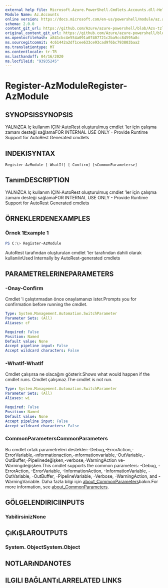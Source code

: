 ```yaml
---
external help file: Microsoft.Azure.PowerShell.Cmdlets.Accounts.dll-Help.xml
Module Name: Az.Accounts
online version: https://docs.microsoft.com/en-us/powershell/module/az.accounts/register-azmodule
schema: 2.0.0
content_git_url: https://github.com/Azure/azure-powershell/blob/Azs-tzl/src/Accounts/Accounts/help/Register-AzModule.md
original_content_git_url: https://github.com/Azure/azure-powershell/blob/Azs-tzl/src/Accounts/Accounts/help/Register-AzModule.md
ms.openlocfilehash: a841cbc4e554a091a07407721c2ba9cc84595a8c
ms.sourcegitcommit: 4c61442a2df1cee633ce93cad9f6bc793803baa2
ms.translationtype: MT
ms.contentlocale: tr-TR
ms.lasthandoff: 04/16/2020
ms.locfileid: "93935245"
---
```

# <span data-ttu-id="b4ea6-101">Register-AzModule</span><span class="sxs-lookup"><span data-stu-id="b4ea6-101">Register-AzModule</span></span>

## <span data-ttu-id="b4ea6-102">SYNOPSIS</span><span class="sxs-lookup"><span data-stu-id="b4ea6-102">SYNOPSIS</span></span>
<span data-ttu-id="b4ea6-103">YALNıZCA Iç kullanım IÇIN-AutoRest oluşturulmuş cmdlet 'ler için çalışma zamanı desteği sağlama</span><span class="sxs-lookup"><span data-stu-id="b4ea6-103">FOR INTERNAL USE ONLY - Provide Runtime Support for AutoRest Generated cmdlets</span></span>

## <span data-ttu-id="b4ea6-104">INDEKI</span><span class="sxs-lookup"><span data-stu-id="b4ea6-104">SYNTAX</span></span>

```
Register-AzModule [-WhatIf] [-Confirm] [<CommonParameters>]
```

## <span data-ttu-id="b4ea6-105">Tanım</span><span class="sxs-lookup"><span data-stu-id="b4ea6-105">DESCRIPTION</span></span>
<span data-ttu-id="b4ea6-106">YALNıZCA Iç kullanım IÇIN-AutoRest oluşturulmuş cmdlet 'ler için çalışma zamanı desteği sağlama</span><span class="sxs-lookup"><span data-stu-id="b4ea6-106">FOR INTERNAL USE ONLY - Provide Runtime Support for AutoRest Generated cmdlets</span></span>

## <span data-ttu-id="b4ea6-107">ÖRNEKLERDEN</span><span class="sxs-lookup"><span data-stu-id="b4ea6-107">EXAMPLES</span></span>

### <span data-ttu-id="b4ea6-108">Örnek 1</span><span class="sxs-lookup"><span data-stu-id="b4ea6-108">Example 1</span></span>
```powershell
PS C:\> Register-AzModule
```

<span data-ttu-id="b4ea6-109">AutoRest tarafından oluşturulan cmdlet 'ler tarafından dahili olarak kullanılır</span><span class="sxs-lookup"><span data-stu-id="b4ea6-109">Used Internally by AutoRest-generated cmdlets</span></span>

## <span data-ttu-id="b4ea6-110">PARAMETRELERINE</span><span class="sxs-lookup"><span data-stu-id="b4ea6-110">PARAMETERS</span></span>

### <span data-ttu-id="b4ea6-111">-Onay</span><span class="sxs-lookup"><span data-stu-id="b4ea6-111">-Confirm</span></span>
<span data-ttu-id="b4ea6-112">Cmdlet 'i çalıştırmadan önce onaylamanızı ister.</span><span class="sxs-lookup"><span data-stu-id="b4ea6-112">Prompts you for confirmation before running the cmdlet.</span></span>

```yaml
Type: System.Management.Automation.SwitchParameter
Parameter Sets: (All)
Aliases: cf

Required: False
Position: Named
Default value: None
Accept pipeline input: False
Accept wildcard characters: False
```

### <span data-ttu-id="b4ea6-113">-WhatIf</span><span class="sxs-lookup"><span data-stu-id="b4ea6-113">-WhatIf</span></span>
<span data-ttu-id="b4ea6-114">Cmdlet çalışırsa ne olacağını gösterir.</span><span class="sxs-lookup"><span data-stu-id="b4ea6-114">Shows what would happen if the cmdlet runs.</span></span> <span data-ttu-id="b4ea6-115">Cmdlet çalışmaz.</span><span class="sxs-lookup"><span data-stu-id="b4ea6-115">The cmdlet is not run.</span></span>

```yaml
Type: System.Management.Automation.SwitchParameter
Parameter Sets: (All)
Aliases: wi

Required: False
Position: Named
Default value: None
Accept pipeline input: False
Accept wildcard characters: False
```

### <span data-ttu-id="b4ea6-116">CommonParameters</span><span class="sxs-lookup"><span data-stu-id="b4ea6-116">CommonParameters</span></span>
<span data-ttu-id="b4ea6-117">Bu cmdlet ortak parametreleri destekler:-Debug,-ErrorAction,-ErrorVariable,-ınformationaction,-ınformationvariable,-OutVariable,-OutBuffer,-Pipelinedeğişken,-verbose,-WarningAction ve-Warningdeğişken.</span><span class="sxs-lookup"><span data-stu-id="b4ea6-117">This cmdlet supports the common parameters: -Debug, -ErrorAction, -ErrorVariable, -InformationAction, -InformationVariable, -OutVariable, -OutBuffer, -PipelineVariable, -Verbose, -WarningAction, and -WarningVariable.</span></span> <span data-ttu-id="b4ea6-118">Daha fazla bilgi için [about_CommonParameters](http://go.microsoft.com/fwlink/?LinkID=113216)bakın.</span><span class="sxs-lookup"><span data-stu-id="b4ea6-118">For more information, see [about_CommonParameters](http://go.microsoft.com/fwlink/?LinkID=113216).</span></span>

## <span data-ttu-id="b4ea6-119">GÖLGELENDIRICI</span><span class="sxs-lookup"><span data-stu-id="b4ea6-119">INPUTS</span></span>

### <span data-ttu-id="b4ea6-120">Yabilirsiniz</span><span class="sxs-lookup"><span data-stu-id="b4ea6-120">None</span></span>

## <span data-ttu-id="b4ea6-121">ÇıKıŞLAR</span><span class="sxs-lookup"><span data-stu-id="b4ea6-121">OUTPUTS</span></span>

### <span data-ttu-id="b4ea6-122">System. Object</span><span class="sxs-lookup"><span data-stu-id="b4ea6-122">System.Object</span></span>
## <span data-ttu-id="b4ea6-123">NOTLARıNDA</span><span class="sxs-lookup"><span data-stu-id="b4ea6-123">NOTES</span></span>

## <span data-ttu-id="b4ea6-124">ILGILI BAĞLANTıLAR</span><span class="sxs-lookup"><span data-stu-id="b4ea6-124">RELATED LINKS</span></span>
